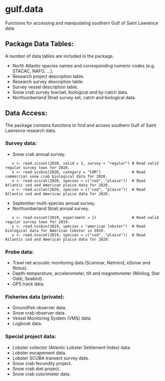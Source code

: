 # gulf.data

Functions for accessing and manipulating southern Gulf of Saint Lawrence data

## Package Data Tables:
A number of data tables are included in the package.

  - North Atlantic species names and corresponding numeric codes (e.g. STACAC, NAFO, ...).  
  - Research project description table.
  - Research survey description table.
  - Survey vessel description table.
  - Snow crab survey tow/set, biological and by-catch data.
  - Northumberland Strait survey set, catch and biological data.
  
## Data Access:

The package contains functions to find and access southern Gulf of Saint Lawrence research data.

### Survey data:
  - Snow crab annual survey. 
   ```
      x <- read.scsset(2020, valid = 1, survey = "regular") # Read valid regular survey tows for 2020.
      x <- read.scsbio(2020, category = "COM")              # Read commercial snow crab biological data for 2020.
      x <- read.scscat(2020, species = c("cod", "plaice"))  # Read Atlantic cod and American plaice data for 2020.
      x <- read.scslen(2020, species = c("cod", "plaice"))  # Read Atlantic cod and American plaice data for 2020.
   ```
  - September multi-species annual survey.
  - Northumberland Strait annual survey.
  ```
     x <- read.nssset(2019, experiment = 1)                # Read valid regular survey tows for 2019.
     x <- read.nssbio(2019, species = "american lobster")  # Read biological data for American lobster in 2019.
     x <- read.nsscat(2019, species = c("cod", "plaice"))  # Read Atlantic cod and American plaice data for 2020.
   ```
  
### Probe data:
  - Trawl net acoustic monitoring data (Scanmar, Netmind, eSonar and Notus).
  - Depth-temperature, accelerometer, tilt and magnetometer (Minilog, Star Oddi, Seabird).
  - GPS track data.
  
### Fisheries data (private):
  - Groundfish observer data.
  - Snow crab observer data.
  - Vessel Monitoring System (VMS) data.
  - Logbook data.
  
### Special project data:
  - Lobster collector (Atlantic Lobster Settlement Index) data. 
  - Lobster escapement data.
  - Lobster SCUBA transect survey data.
  - Snow crab fecundity project.
  - Snow crab diet project.
  - Snow crab colorimeter data.

